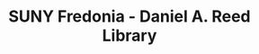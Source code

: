 ---
layout: repo
title: "SUNY Fredonia - Daniel A. Reed Library"
id: 19943
permalink: repos/19943/
---